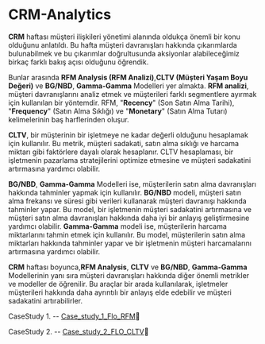 # CRM-Analytics

**CRM** haftası müşteri ilişkileri yönetimi alanında oldukça önemli bir konu olduğunu anlatıldı. Bu hafta müşteri davranışları hakkında çıkarımlarda bulunabilmek ve bu çıkarımlar doğrultusunda aksiyonlar alabileceğimiz birkaç farklı bakış açısı olduğunu öğrendik.

Bunlar arasında **RFM Analysis (RFM Analizi)**,**CLTV (Müşteri Yaşam Boyu Değeri)** ve **BG/NBD**, **Gamma-Gamma** Modelleri yer almakta. **RFM analizi**, müşteri davranışlarını analiz etmek ve müşterileri farklı segmentlere ayırmak için kullanılan bir yöntemdir. RFM, "__Recency__" (Son Satın Alma Tarihi), "__Frequency__" (Satın Alma Sıklığı) ve "__Monetary__" (Satın Alma Tutarı) kelimelerinin baş harflerinden oluşur.

**CLTV**, bir müşterinin bir işletmeye ne kadar değerli olduğunu hesaplamak için kullanılır. Bu metrik, müşteri sadakati, satın alma sıklığı ve harcama miktarı gibi faktörlere dayalı olarak hesaplanır. CLTV hesaplaması, bir işletmenin pazarlama stratejilerini optimize etmesine ve müşteri sadakatini artırmasına yardımcı olabilir.

**BG/NBD**, **Gamma-Gamma** Modelleri ise, müşterilerin satın alma davranışları hakkında tahminler yapmak için kullanılır. **BG/NBD** modeli, müşteri satın alma frekansı ve süresi gibi verileri kullanarak müşteri davranışı hakkında tahminler yapar. Bu model, bir işletmenin müşteri sadakatini artırmasına ve müşteri satın alma davranışları hakkında daha iyi bir anlayış geliştirmesine yardımcı olabilir.
**Gamma-Gamma** modeli ise, müşterilerin harcama miktarlarını tahmin etmek için kullanılır. Bu model, müşterilerin satın alma miktarları hakkında tahminler yapar ve bir işletmenin müşteri harcamalarını artırmasına yardımcı olabilir.

**CRM** haftası boyunca,**RFM Analysis**, **CLTV** ve **BG/NBD**, **Gamma-Gamma** Modellerinin yanı sıra müşteri davranışları hakkında diğer önemli metrikler ve modeller de öğrenilir. Bu araçlar bir arada kullanılarak, işletmeler müşterileri hakkında daha ayrıntılı bir anlayış elde edebilir ve müşteri sadakatini artırabilirler.

CaseStudy 1. -- [Case_study_1_Flo_RFM](https://github.com/turanimre/CRM-Analytics/blob/main/Case_study_1_Flo_RFM.py)🔗

CaseStudy 2. -- [Case_study_2_FLO_CLTV](https://github.com/turanimre/CRM-Analytics/blob/main/Case_study_2_FLO_CLTV.py)🔗
